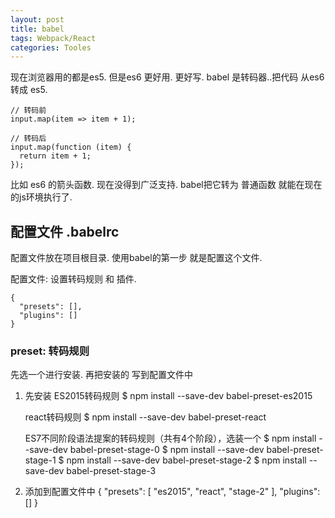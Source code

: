 ```yaml
---
layout: post
title: babel
tags: Webpack/React
categories: Tooles
---
```


现在浏览器用的都是es5.
但是es6 更好用. 更好写.
babel 是转码器..把代码 从es6 转成 es5.

	// 转码前
	input.map(item => item + 1);
	
	// 转码后
	input.map(function (item) {
	  return item + 1;
	});


比如 es6 的箭头函数. 现在没得到广泛支持. babel把它转为 普通函数 就能在现在的js环境执行了.




## 配置文件 .babelrc
配置文件放在项目根目录.
使用babel的第一步 就是配置这个文件.

配置文件: 设置转码规则 和 插件.

	{
	  "presets": [],
	  "plugins": []
	}


### preset: 转码规则
先选一个进行安装. 再把安装的 写到配置文件中
1. 先安装
	ES2015转码规则
	$ npm install --save-dev babel-preset-es2015
	 
	react转码规则
	$ npm install --save-dev babel-preset-react
	 
	ES7不同阶段语法提案的转码规则（共有4个阶段），选装一个
	$ npm install --save-dev babel-preset-stage-0
	$ npm install --save-dev babel-preset-stage-1
	$ npm install --save-dev babel-preset-stage-2
	$ npm install --save-dev babel-preset-stage-3


2. 添加到配置文件中
	 {
	"presets": [
	  "es2015",
	  "react",
	  "stage-2"
	],
	"plugins": []
	  }















